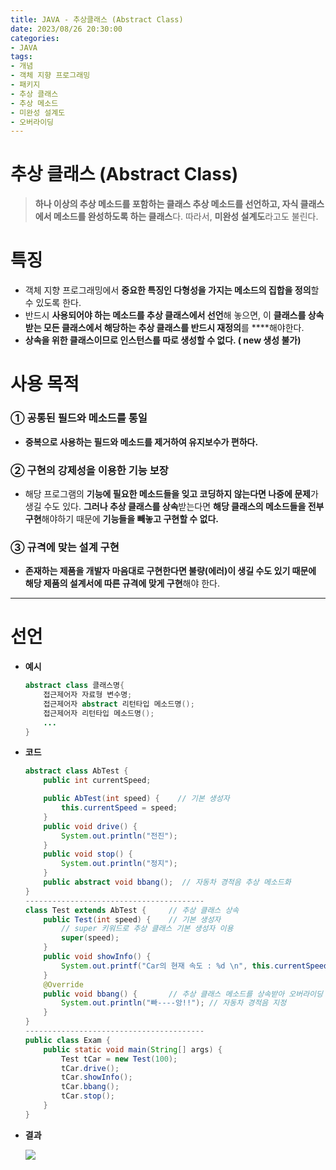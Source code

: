 ```yaml
---
title: JAVA - 추상클래스 (Abstract Class)
date: 2023/08/26 20:30:00
categories:
- JAVA
tags:
- 개념
- 객체 지향 프로그래밍
- 패키지
- 추상 클래스
- 추상 메소드
- 미완성 설계도
- 오버라이딩
---
```


# **추상 클래스 (Abstract Class)**

> **하나 이상의 추상 메소드를 포함하는 클래스
추상 메소드를 선언하고, 자식 클래스에서 메소드를 완성하도록 하는 클래스**다.
따라서, **미완성 설계도**라고도 불린다.
> 

# 특징

- 객체 지향 프로그래밍에서 **중요한 특징인 다형성을 가지는 메소드의 집합을 정의**할 수 있도록 한다.
- 반드시 **사용되어야 하는 메소드를 추상 클래스에서 선언**해 놓으면, 이 **클래스를 상속 받는 모든 클래스에서 해당하는 추상 클래스를 반드시 재정의**를 ****해야한다.
- **상속을 위한 클래스이므로 인스턴스를 따로 생성할 수 없다. ( new 생성 불가)**

# **사용 목적**

### ① 공통된 필드와 메소드를 통일

- **중복으로 사용하는 필드와 메소드를 제거하여 유지보수가 편하다.**

### ② 구현의 강제성을 이용한 기능 보장

- 해당 프로그램의 **기능에 필요한 메소드들을 잊고 코딩하지 않는다면 나중에 문제**가 생길 수도 있다. **그러나 추상 클래스를 상속**받는다면 **해당 클래스의 메소드들을 전부 구현**해야하기 때문에 **기능들을 빼놓고 구현할 수 없다.**

### ③ 규격에 맞는 설계 구현

- **존재하는 제품을 개발자 마음대로 구현한다면 불량(에러)이 생길 수도 있기 때문에 해당 제품의 설계서에 따른 규격에 맞게 구현**해야 한다.

---

# 선언

- **예시**
    
    ```java
    abstract class 클래스명{
    	접근제어자 자료형 변수명;
    	접근제어자 abstract 리턴타입 메소드명();
    	접근제어자 리턴타입 메소드명();
    	...
    }
    ```
    
- **코드**
    
    ```java
    abstract class AbTest {
    	public int currentSpeed;
    
    	public AbTest(int speed) {    // 기본 생성자
    		this.currentSpeed = speed;
    	}
    	public void drive() {
    		System.out.println("전진");
    	}
    	public void stop() {
    		System.out.println("정지");
    	}
    	public abstract void bbang();  // 자동차 경적음 추상 메소드화
    }
    ----------------------------------------
    class Test extends AbTest {     // 추상 클래스 상속
    	public Test(int speed) {    // 기본 생성자
    		// super 키워드로 추상 클래스 기본 생성자 이용
    		super(speed);
    	}
    	public void showInfo() {
    		System.out.printf("Car의 현재 속도 : %d \n", this.currentSpeed);
    	}
    	@Override
    	public void bbang() {       // 추상 클래스 메소드를 상속받아 오버라이딩
    		System.out.println("빠----앙!!"); // 자동차 경적음 지정
    	}
    }
    ----------------------------------------
    public class Exam {
    	public static void main(String[] args) {
    		Test tCar = new Test(100);
    		tCar.drive();
    		tCar.showInfo();
    		tCar.bbang();
    		tCar.stop();
    	}
    }
    ```
    
- **결과**
    
    ![](/Images/2023/08/JAVA-추상클래스(AbstractClass)/Untitled.png)